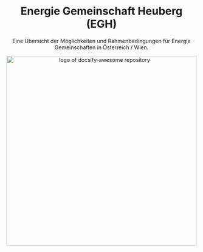 <div align="center">

<!--lint ignore no-dead-urls-->

# Energie Gemeinschaft Heuberg (EGH)

Eine Übersicht der Möglichkeiten und Rahmenbedingungen für Energie Gemeinschaften in Österreich / Wien.

<img width="500" src="./_media/egh_coverpage.avif" alt="logo of docsify-awesome repository">

</div>